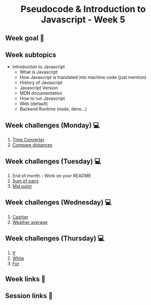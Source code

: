 <h1 align="center">Pseudocode & Introduction to Javascript - Week 5</h1>

## Week goal 🏁

<p></p>

## Week subtopics

- Introduction to Javascript
    - What is Javascript
    - How Javascript is translated into machine code (just mention)
    - History of Javascript
    - Javascript Version
    - MDN documentation
    - How to run Javascript
    - Web (default)
    - Backend Runtime (node, deno...)

## Week challenges (Monday) 💻

1. [Time Converter](./challenges/e00/desc)
2. [Compare distances](./challenges/e01/desc/)

## Week challenges (Tuesday) 💻

1. End of month - Work on your README
2. [Sum of pairs](./challenges/e02/desc/)
3. [Mid point](./challenges//e03/desc/)

## Week challenges (Wednesday) 💻

1. [Cashier](./challenges/e04/desc/)
2. [Weather average](./challenges/e05/desc/)

## Week challenges (Thursday) 💻
1. [If](./challenges/e06/desc)
2. [While](./challenges/e07/desc/)
3. [For](./challenges/e08/desc)

## Week links 🔗

## Session links 🔗
